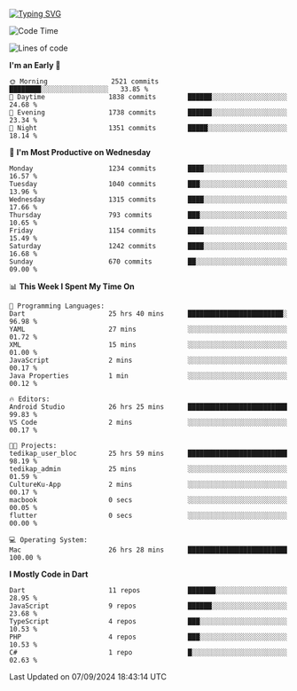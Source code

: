 
<a href="https://git.io/typing-svg"><img src="https://readme-typing-svg.demolab.com?font=Source+Code+Pro&pause=1000&random=false&width=435&lines=Hey+%F0%9F%A5%B6+iam+Yaskraz" alt="Typing SVG" /></a>
<!--START_SECTION:waka-->
![Code Time](http://img.shields.io/badge/Code%20Time-593%20hrs%2045%20mins-blue)

![Lines of code](https://img.shields.io/badge/From%20Hello%20World%20I%27ve%20Written-4.6%20million%20lines%20of%20code-blue)

**I'm an Early 🐤** 

```text
🌞 Morning                2521 commits        ████████░░░░░░░░░░░░░░░░░   33.85 % 
🌆 Daytime                1838 commits        ██████░░░░░░░░░░░░░░░░░░░   24.68 % 
🌃 Evening                1738 commits        ██████░░░░░░░░░░░░░░░░░░░   23.34 % 
🌙 Night                  1351 commits        █████░░░░░░░░░░░░░░░░░░░░   18.14 % 
```
📅 **I'm Most Productive on Wednesday** 

```text
Monday                   1234 commits        ████░░░░░░░░░░░░░░░░░░░░░   16.57 % 
Tuesday                  1040 commits        ███░░░░░░░░░░░░░░░░░░░░░░   13.96 % 
Wednesday                1315 commits        ████░░░░░░░░░░░░░░░░░░░░░   17.66 % 
Thursday                 793 commits         ███░░░░░░░░░░░░░░░░░░░░░░   10.65 % 
Friday                   1154 commits        ████░░░░░░░░░░░░░░░░░░░░░   15.49 % 
Saturday                 1242 commits        ████░░░░░░░░░░░░░░░░░░░░░   16.68 % 
Sunday                   670 commits         ██░░░░░░░░░░░░░░░░░░░░░░░   09.00 % 
```


📊 **This Week I Spent My Time On** 

```text
💬 Programming Languages: 
Dart                     25 hrs 40 mins      ████████████████████████░   96.98 % 
YAML                     27 mins             ░░░░░░░░░░░░░░░░░░░░░░░░░   01.72 % 
XML                      15 mins             ░░░░░░░░░░░░░░░░░░░░░░░░░   01.00 % 
JavaScript               2 mins              ░░░░░░░░░░░░░░░░░░░░░░░░░   00.17 % 
Java Properties          1 min               ░░░░░░░░░░░░░░░░░░░░░░░░░   00.12 % 

🔥 Editors: 
Android Studio           26 hrs 25 mins      █████████████████████████   99.83 % 
VS Code                  2 mins              ░░░░░░░░░░░░░░░░░░░░░░░░░   00.17 % 

🐱‍💻 Projects: 
tedikap_user_bloc        25 hrs 59 mins      █████████████████████████   98.19 % 
tedikap_admin            25 mins             ░░░░░░░░░░░░░░░░░░░░░░░░░   01.59 % 
CultureKu-App            2 mins              ░░░░░░░░░░░░░░░░░░░░░░░░░   00.17 % 
macbook                  0 secs              ░░░░░░░░░░░░░░░░░░░░░░░░░   00.05 % 
flutter                  0 secs              ░░░░░░░░░░░░░░░░░░░░░░░░░   00.00 % 

💻 Operating System: 
Mac                      26 hrs 28 mins      █████████████████████████   100.00 % 
```

**I Mostly Code in Dart** 

```text
Dart                     11 repos            ███████░░░░░░░░░░░░░░░░░░   28.95 % 
JavaScript               9 repos             ██████░░░░░░░░░░░░░░░░░░░   23.68 % 
TypeScript               4 repos             ███░░░░░░░░░░░░░░░░░░░░░░   10.53 % 
PHP                      4 repos             ███░░░░░░░░░░░░░░░░░░░░░░   10.53 % 
C#                       1 repo              █░░░░░░░░░░░░░░░░░░░░░░░░   02.63 % 
```




 Last Updated on 07/09/2024 18:43:14 UTC
<!--END_SECTION:waka-->
